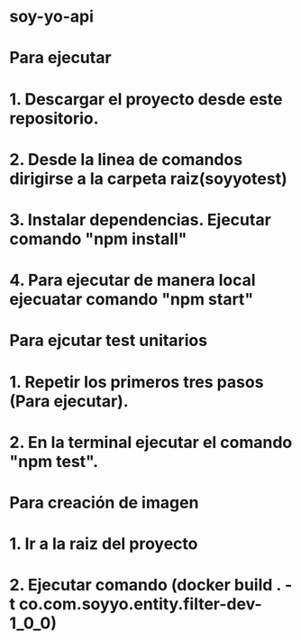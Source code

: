 # soy-yo-api

# Para ejecutar
# 1. Descargar el proyecto desde este repositorio.
# 2. Desde la linea de comandos dirigirse a la carpeta raiz(soyyotest)
# 3. Instalar dependencias. Ejecutar comando "npm install"
# 4. Para ejecutar de manera local ejecuatar comando "npm start" 
 
# Para ejcutar test unitarios
# 1. Repetir los primeros tres pasos (Para ejecutar).
# 2. En la terminal ejecutar el comando "npm test".

# Para creación de imagen
# 1. Ir a la raiz del proyecto
# 2. Ejecutar comando (docker build . -t co.com.soyyo.entity.filter-dev-1_0_0)